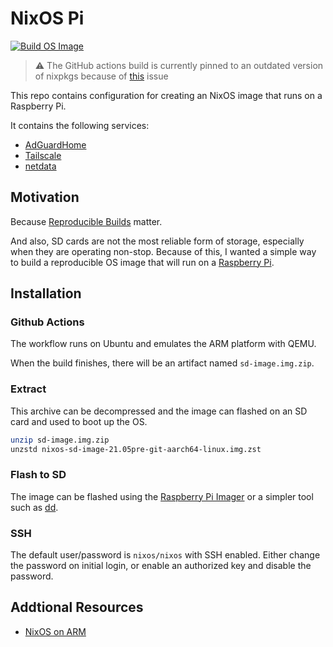 # NixOS Pi

[![Build OS Image](https://github.com/davegallant/nixos-pi/actions/workflows/build-sd-image.yaml/badge.svg)](https://github.com/davegallant/nixos-pi/actions/workflows/build-sd-image.yaml)

> :warning: The GitHub actions build is currently pinned to an outdated version of nixpkgs because of [this](https://github.com/NixOS/nixpkgs/pull/128532) issue

This repo contains configuration for creating an NixOS image that runs on a Raspberry Pi.

It contains the following services:
  - [AdGuardHome](https://github.com/AdguardTeam/AdGuardHome)
  - [Tailscale](https://tailscale.com/)
  - [netdata](https://github.com/netdata/netdata)

## Motivation

Because [Reproducible Builds](https://reproducible-builds.org/) matter.

And also, SD cards are not the most reliable form of storage, especially when they are operating non-stop. Because of this, I wanted a simple way to build a reproducible OS image that will run on a [Raspberry Pi](https://www.raspberrypi.org/).

## Installation

### Github Actions

The workflow runs on Ubuntu and emulates the ARM platform with QEMU.

When the build finishes, there will be an artifact named `sd-image.img.zip`.

### Extract

This archive can be decompressed and the image can flashed on an SD card and used to boot up the OS.

```bash
unzip sd-image.img.zip
unzstd nixos-sd-image-21.05pre-git-aarch64-linux.img.zst
```

### Flash to SD

The image can be flashed using the [Raspberry Pi Imager](https://www.raspberrypi.org/blog/raspberry-pi-imager-imaging-utility/) or a simpler tool such as [dd](https://man7.org/linux/man-pages/man1/dd.1.html).

### SSH


The default user/password is `nixos/nixos` with SSH enabled. Either change the password on initial login, or enable an authorized key and disable the password.

## Addtional Resources

- [NixOS on ARM](https://nixos.wiki/wiki/NixOS_on_ARM#Installation)
